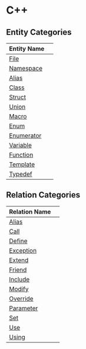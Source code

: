 # C++

## Entity Categories

| Entity Name                        |   |
|------------------------------------|---|
| [File](entity/File.md)             |   |
| [Namespace](entity/Namespace.md)   |   |
| [Alias](entity/Alias.md)           |   |
| [Class](entity/Class.md)           |   |
| [Struct](entity/Struct.md)         |   |
| [Union](entity/Union.md)           |   |
| [Macro](entity/Macro.md)           |   |
| [Enum](entity/Enum.md)             |   |
| [Enumerator](entity/Enumerator.md) |   |
| [Variable](entity/Variable.md)     |   |
| [Function](entity/Function.md)     |   |
| [Template](entity/Template.md)     |   |
| [Typedef](entity/Typedef.md)       |   |

## Relation Categories

| Relation Name                      |   |
|------------------------------------|---|
| [Alias](relation/Alias.md)         |   |
| [Call](relation/Call.md)           |   |
| [Define](relation/Define.md)       |   |
| [Exception](relation/Exception.md) |   |
| [Extend](relation/Extend.md)       |   |
| [Friend](relation/Friend.md)       |   |
| [Include](relation/Include.md)     |   |
| [Modify](relation/Modify.md)       |   |
| [Override](relation/Override.md)   |   |
| [Parameter](relation/Parameter.md) |   |
| [Set](relation/Set.md)             |   |
| [Use](relation/Use.md)             |   |
| [Using](relation/Using.md)         |   |
